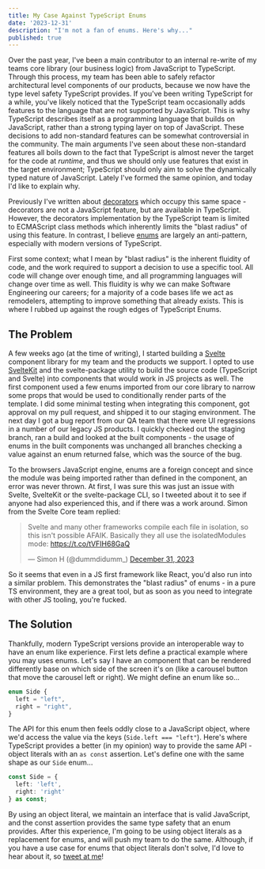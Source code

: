 ```yaml
---
title: My Case Against TypeScript Enums
date: '2023-12-31'
description: "I'm not a fan of enums. Here's why..."
published: true
---
```


Over the past year, I've been a main contributor to an internal re-write of my teams core library (our business logic) from JavaScript to TypeScript. Through this process, my team has been able to safely refactor architectural level components of our products, because we now have the type level safety TypeScript provides. If you've been writing TypeScript for a while, you've likely noticed that the TypeScript team occasionally adds features to the language that are not supported by JavaScript. This is why TypeScript describes itself as a programming language that builds on JavaScript, rather than a strong typing layer on top of JavaScript. These decisions to add non-standard features can be somewhat controversial in the community. The main arguments I've seen about these non-standard features all boils down to the fact that TypeScript is almost never the target for the code at _runtime_, and thus we should only use features that exist in the target environment; TypeScript should only aim to solve the dynamically typed nature of JavaScript. Lately I've formed the same opinion, and today I'd like to explain why.

Previously I've written about [decorators](https://stordahl.dev/writing/error-handling-decorators) which occupy this same space - decorators are not a JavaScript feature, but are available in TypeScript. However, the decorators implementation by the TypeScript team is limited to ECMAScript class methods which inherently limits the "blast radius" of using this feature. In contrast, I believe [enums](https://www.typescriptlang.org/docs/handbook/enums.html) are largely an anti-pattern, especially with modern versions of TypeScript.

First some context; what I mean by "blast radius" is the inherent fluidity of code, and the work required to support a decision to use a specific tool. All code will change over enough time, and all programming languages will change over time as well. This fluidity is why we can make Software Engineering our careers; for a majority of a code bases life we act as remodelers, attempting to improve something that already exists. This is where I rubbed up against the rough edges of TypeScript Enums.

## The Problem

A few weeks ago (at the time of writing), I started building a [Svelte](https://svelte.dev) component library for my team and the products we support. I opted to use [SvelteKit](http://kit.svelte.dev) and the svelte-package utility to build the source code (TypeScript and Svelte) into components that would work in JS projects as well. The first component used a few enums imported from our core library to narrow some props that would be used to conditionally render parts of the template. I did some minimal testing when integrating this component, got approval on my pull request, and shipped it to our staging environment. The next day I got a bug report from our QA team that there were UI regressions in a number of our legacy JS products. I quickly checked out the staging branch, ran a build and looked at the built components - the usage of enums in the built components was unchanged all branches checking a value against an enum returned false, which was the source of the bug.

To the browsers JavaScript engine, enums are a foreign concept and since the module was being imported rather than defined in the component, an error was never thrown. At first, I was sure this was just an issue with Svelte, SvelteKit or the svelte-package CLI, so I tweeted about it to see if anyone had also experienced this, and if there was a work around. Simon from the Svelte Core team replied:

<blockquote class="twitter-tweet"><p lang="en" dir="ltr">Svelte and many other frameworks compile each file in isolation, so this isn&#39;t possible AFAIK. Basically they all use the isolatedModules mode: <a href="https://t.co/tVFIH68GaQ">https://t.co/tVFIH68GaQ</a></p>&mdash; Simon H (@dummdidumm_) <a href="https://twitter.com/dummdidumm_/status/1741424246667043287?ref_src=twsrc%5Etfw">December 31, 2023</a></blockquote> <script async src="https://platform.twitter.com/widgets.js" charset="utf-8"></script>

So it seems that even in a JS first framework like React, you'd also run into a similar problem. This demonstrates the "blast radius" of enums - in a pure TS environment, they are a great tool, but as soon as you need to integrate with other JS tooling, you're fucked.

## The Solution

Thankfully, modern TypeScript versions provide an interoperable way to have an enum like experience. First lets define a practical example where you may uses enums. Let's say I have an component that can be rendered differently base on which side of the screen it's on (like a carousel button that move the carousel left or right). We might define an enum like so...

```typescript
enum Side {
  left = "left",
  right = "right",
}
```

The API for this enum then feels oddly close to a JavaScript object, where we'd access the value via the keys (`Side.left === "left"`). Here's where TypeScript provides a better (in my opinion) way to provide the same API - object literals with an `as const` assertion. Let's define one with the same shape as our `Side` enum...

```typescript
const Side = {
  left: 'left',
  right: 'right'
} as const;
```

By using an object literal, we maintain an interface that is valid JavaScript, and the const assertion provides the same type safety that an enum provides. After this experience, I'm going to be using object literals as a replacement for enums, and will push my team to do the same. Although, if you have a use case for enums that object literals don't solve, I'd love to hear about it, so [tweet at me](https://twitter.com/stordahldotdev)!
